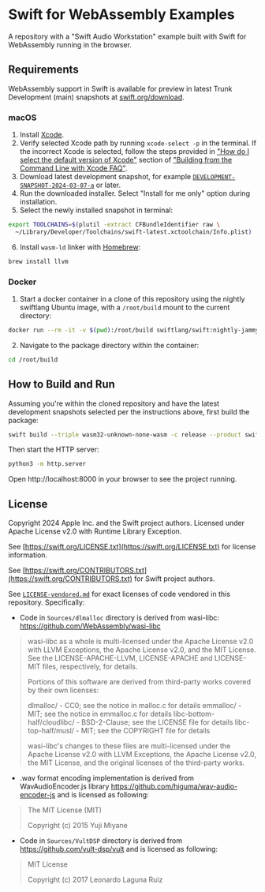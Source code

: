 # Swift for WebAssembly Examples

A repository with a "Swift Audio Workstation" example built with Swift for WebAssembly running in the browser.

## Requirements

WebAssembly support in Swift is available for preview in latest Trunk Development (main) snapshots at [swift.org/download](https://www.swift.org/download).

### macOS

1. Install [Xcode](https://apps.apple.com/us/app/xcode/id497799835?mt=12).
2. Verify selected Xcode path by running `xcode-select -p` in the terminal. If the incorrect Xcode is selected, follow the steps provided in ["How do I select the default version of Xcode"](https://developer.apple.com/library/archive/technotes/tn2339/_index.html#//apple_ref/doc/uid/DTS40014588-CH1-HOW_DO_I_SELECT_THE_DEFAULT_VERSION_OF_XCODE_TO_USE_FOR_MY_COMMAND_LINE_TOOLS_) section of ["Building from the Command Line with Xcode FAQ"](https://developer.apple.com/library/archive/technotes/tn2339/_index.html).
3. Download latest development snapshot, for example [`DEVELOPMENT-SNAPSHOT-2024-03-07-a`](https://download.swift.org/development/xcode/swift-DEVELOPMENT-SNAPSHOT-2024-03-07-a/swift-DEVELOPMENT-SNAPSHOT-2024-03-07-a-osx.pkg) or later.
4. Run the downloaded installer. Select "Install for me only" option during installation.
5. Select the newly installed snapshot in terminal:

```sh
export TOOLCHAINS=$(plutil -extract CFBundleIdentifier raw \
  ~/Library/Developer/Toolchains/swift-latest.xctoolchain/Info.plist)
```
6. Install `wasm-ld` linker with [Homebrew](https://brew.sh/):
```sh
brew install llvm
```

### Docker

1. Start a docker container in a clone of this repository using the nightly swiftlang Ubuntu image, with a `/root/build` mount to the current directory:

```sh
docker run --rm -it -v $(pwd):/root/build swiftlang/swift:nightly-jammy /bin/bash
```


2. Navigate to the package directory within the container:

```sh
cd /root/build
```

## How to Build and Run

Assuming you're within the cloned repository and have the latest development snapshots selected per the instructions above, first build the package:

```sh
swift build --triple wasm32-unknown-none-wasm -c release --product swift-audio
```

Then start the HTTP server:

```sh
python3 -m http.server
```

Open http://localhost:8000 in your browser to see the project running.

## License

Copyright 2024 Apple Inc. and the Swift project authors. Licensed under Apache License v2.0 with Runtime Library Exception.

See [https://swift.org/LICENSE.txt](https://swift.org/LICENSE.txt) for license information.

See [https://swift.org/CONTRIBUTORS.txt](https://swift.org/CONTRIBUTORS.txt) for Swift project authors.

See [`LICENSE-vendored.md`](https://github.com/apple/swift-for-wasm-examples/blob/main/LICENSE-vendored.md) for exact licenses of code vendored in this repository. Specifically:

* Code in `Sources/dlmalloc` directory is derived from wasi-libc: https://github.com/WebAssembly/wasi-libc

> wasi-libc as a whole is multi-licensed under the Apache License v2.0 with LLVM Exceptions, the Apache License v2.0, and the MIT License. See the LICENSE-APACHE-LLVM, LICENSE-APACHE and LICENSE-MIT files, respectively, for details.
>
> Portions of this software are derived from third-party works covered by their own licenses:
>
> dlmalloc/ - CC0; see the notice in malloc.c for details emmalloc/ - MIT; see the notice in emmalloc.c for details libc-bottom-half/cloudlibc/ - BSD-2-Clause; see the LICENSE file for details libc-top-half/musl/ - MIT; see the COPYRIGHT file for details
>
> wasi-libc's changes to these files are multi-licensed under the Apache License v2.0 with LLVM Exceptions, the Apache License v2.0, the MIT License, and the original licenses of the third-party works.

* .wav format encoding implementation is derived from WavAudioEncoder.js library https://github.com/higuma/wav-audio-encoder-js and is licensed as following:

> The MIT License (MIT)
> 
> Copyright (c) 2015 Yuji Miyane

* Code in `Sources/VultDSP` directory is derived from https://github.com/vult-dsp/vult and is licensed as following:

> MIT License
> 
> Copyright (c) 2017 Leonardo Laguna Ruiz
